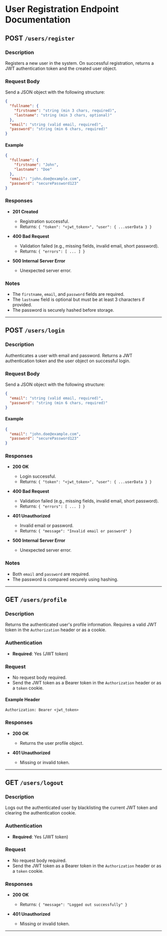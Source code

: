 # User Registration Endpoint Documentation

## POST `/users/register`

### Description

Registers a new user in the system. On successful registration, returns a JWT authentication token and the created user object.

### Request Body

Send a JSON object with the following structure:

```json
{
  "fullname": {
    "firstname": "string (min 3 chars, required)",
    "lastname": "string (min 3 chars, optional)"
  },
  "email": "string (valid email, required)",
  "password": "string (min 6 chars, required)"
}
```

#### Example

```json
{
  "fullname": {
    "firstname": "John",
    "lastname": "Doe"
  },
  "email": "john.doe@example.com",
  "password": "securePassword123"
}
```

### Responses

- **201 Created**
  - Registration successful.
  - Returns: `{ "token": "<jwt_token>", "user": { ...userData } }`

- **400 Bad Request**
  - Validation failed (e.g., missing fields, invalid email, short password).
  - Returns: `{ "errors": [ ... ] }`

- **500 Internal Server Error**
  - Unexpected server error.

### Notes

- The `firstname`, `email`, and `password` fields are required.
- The `lastname` field is optional but must be at least 3 characters if provided.
- The password is securely hashed before storage.

---

## POST `/users/login`

### Description

Authenticates a user with email and password. Returns a JWT authentication token and the user object on successful login.

### Request Body

Send a JSON object with the following structure:

```json
{
  "email": "string (valid email, required)",
  "password": "string (min 6 chars, required)"
}
```

#### Example

```json
{
  "email": "john.doe@example.com",
  "password": "securePassword123"
}
```

### Responses

- **200 OK**
  - Login successful.
  - Returns: `{ "token": "<jwt_token>", "user": { ...userData } }`

- **400 Bad Request**
  - Validation failed (e.g., missing fields, invalid email, short password).
  - Returns: `{ "errors": [ ... ] }`

- **401 Unauthorized**
  - Invalid email or password.
  - Returns: `{ "message": "Invalid email or password" }`

- **500 Internal Server Error**
  - Unexpected server error.

### Notes

- Both `email` and `password` are required.
- The password is compared securely using hashing.

---

## GET `/users/profile`

### Description

Returns the authenticated user's profile information. Requires a valid JWT token in the `Authorization` header or as a cookie.

### Authentication

- **Required**: Yes (JWT token)

### Request

- No request body required.
- Send the JWT token as a Bearer token in the `Authorization` header or as a `token` cookie.

#### Example Header

```
Authorization: Bearer <jwt_token>
```

### Responses

- **200 OK**
  - Returns the user profile object.

- **401 Unauthorized**
  - Missing or invalid token.

---

## GET `/users/logout`

### Description

Logs out the authenticated user by blacklisting the current JWT token and clearing the authentication cookie.

### Authentication

- **Required**: Yes (JWT token)

### Request

- No request body required.
- Send the JWT token as a Bearer token in the `Authorization` header or as a `token` cookie.

### Responses

- **200 OK**
  - Returns: `{ "message": "Logged out successfully" }`

- **401 Unauthorized**
  - Missing or invalid token.

---
